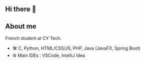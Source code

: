 ## Hi there 👋

<!--
**Phosphophy-Lite/Phosphophy-Lite** is a ✨ _special_ ✨ repository because its `README.md` (this file) appears on your GitHub profile.

Here are some ideas to get you started:

- 🔭 I’m currently working on ...
- 🌱 I’m currently learning ...
- 👯 I’m looking to collaborate on ...
- 🤔 I’m looking for help with ...
- 💬 Ask me about ...
- 📫 How to reach me: ...
- 😄 Pronouns: ...
- ⚡ Fun fact: ...
-->

## About me
French student at CY Tech.
- 🛠️ C, Python, HTML/CSS/JS, PHP, Java (JavaFX, Spring Boot)
- ⚙️ Main IDEs : VSCode, IntelliJ Idea
